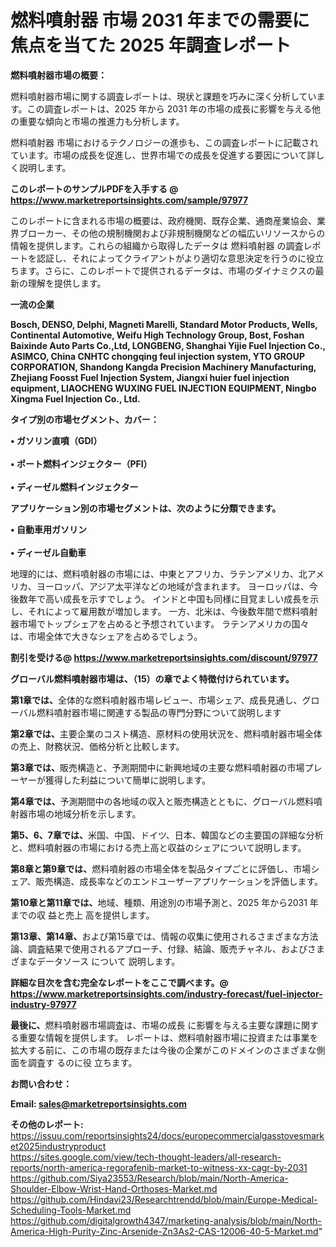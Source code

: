 # 燃料噴射器 市場 2031 年までの需要に焦点を当てた 2025 年調査レポート

<strong><b>燃料噴射器市場の概要：</b></strong>

燃料噴射器市場に関する調査レポートは、現状と課題を巧みに深く分析しています。この調査レポートは、2025 年から 2031 年の市場の成長に影響を与える他の重要な傾向と市場の推進力も分析します。

燃料噴射器 市場におけるテクノロジーの進歩も、この調査レポートに記載されています。市場の成長を促進し、世界市場での成長を促進する要因について詳しく説明します。

<strong>このレポートのサンプルPDFを入手する @ <a href=https://www.marketreportsinsights.com/sample/97977>https://www.marketreportsinsights.com/sample/97977</a></strong>

このレポートに含まれる市場の概要は、政府機関、既存企業、通商産業協会、業界ブローカー、その他の規制機関および非規制機関などの幅広いリソースからの情報を提供します。これらの組織から取得したデータは 燃料噴射器 の調査レポートを認証し、それによってクライアントがより適切な意思決定を行うのに役立ちます。さらに、このレポートで提供されるデータは、市場のダイナミクスの最新の理解を提供します。

<strong>一流の企業</strong>

<strong><b>Bosch, DENSO, Delphi, Magneti Marelli, Standard Motor Products, Wells, Continental Automotive, Weifu High Technology Group, Bost, Foshan Baixinde Auto Parts Co.,Ltd, LONGBENG, Shanghai Yijie Fuel Injection Co., ASIMCO, China CNHTC chongqing feul injection system, YTO GROUP CORPORATION, Shandong Kangda Precision Machinery Manufacturing, Zhejiang Foosst Fuel Injection System, Jiangxi huier fuel injection equipment, LIAOCHENG WUXING FUEL INJECTION EQUIPMENT, Ningbo Xingma Fuel Injection Co., Ltd.</b></strong>

<strong><b>タイプ別の市場セグメント、カバー：</b></strong>

<strong>• ガソリン直噴（GDI）<br><br>• ポート燃料インジェクター（PFI）<br><br>• ディーゼル燃料インジェクター</strong>

<strong><b>アプリケーション別の市場セグメントは、次のように分類できます。</b></strong>

<strong>• 自動車用ガソリン<br><br>• ディーゼル自動車</strong>

 地理的には、燃料噴射器の市場には、中東とアフリカ、ラテンアメリカ、北アメリカ、ヨーロッパ、アジア太平洋などの地域が含まれます。 ヨーロッパは、今後数年で高い成長を示すでしょう。 インドと中国も同様に目覚ましい成長を示し、それによって雇用数が増加します。 一方、北米は、今後数年間で燃料噴射器市場でトップシェアを占めると予想されています。 ラテンアメリカの国々は、市場全体で大きなシェアを占めるでしょう。

<strong>割引を受ける@ <a href=https://www.marketreportsinsights.com/discount/97977>https://www.marketreportsinsights.com/discount/97977</a></strong>

<strong><b>グローバル燃料噴射器市場は、（15）の章でよく特徴付けられています。</b></strong>

<strong><b>第</b></strong><strong><b>1章では、</b></strong>全体的な燃料噴射器市場レビュー、市場シェア、成長見通し、グローバル燃料噴射器市場に関連する製品の専門分野について説明します

<strong><b>第2章では、</b></strong>主要企業のコスト構造、原材料の使用状況を、燃料噴射器市場全体の売上、財務状況、価格分析と比較します。

<strong><b>第3章では、</b></strong>販売構造と、予測期間中に新興地域の主要な燃料噴射器の市場プレーヤーが獲得した利益について簡単に説明します。

<strong><b>第4章では、</b></strong>予測期間中の各地域の収入と販売構造とともに、グローバル燃料噴射器市場の地域分析を示します。

<strong><b>第5、6、7章では、</b></strong>米国、中国、ドイツ、日本、韓国などの主要国の詳細な分析と、燃料噴射器の市場における売上高と収益のシェアについて説明します。

<strong><b>第8章と第9章では、</b></strong>燃料噴射器の市場全体を製品タイプごとに評価し、市場シェア、販売構造、成長率などのエンドユーザーアプリケーションを評価します。

<strong><b>第10章と第11章では、</b></strong>地域、種類、用途別の市場予測と、2025 年から2031 年までの収 益と売上 高を提供します。

<strong><b>第13章、第14章、</b></strong>および第15章では、情報の収集に使用されるさまざまな方法論、調査結果で使用されるアプローチ、付録、結論、販売チャネル、およびさまざまなデータソース について 説明します。

<strong>詳細な目次を含む完全なレポートをここで調べます。@ <a href=https://www.marketreportsinsights.com/industry-forecast/fuel-injector-industry-97977>https://www.marketreportsinsights.com/industry-forecast/fuel-injector-industry-97977</a></strong>

<strong><b>最後に、</b></strong>燃料噴射器市場調査は、市場の成長 に影響を</a>与える主要な課題に関する重要な情報を提供します。 レポートは、燃料噴射器市場に投資または事業を拡大する前に、この市場の既存または今後の企業がこのドメインのさまざまな側面を調査す るのに役 立ちます。

<strong><b>お問い合わせ：</b></strong>

<strong>Email: </strong><a href=mailto:sales@marketreportsinsights.com><strong>sales@marketreportsinsights.com</strong></a>

<strong>その他のレポート:</strong>
<br>
<a href=https://issuu.com/reportsinsights24/docs/europecommercialgasstovesmarket2025industryproduct>https://issuu.com/reportsinsights24/docs/europecommercialgasstovesmarket2025industryproduct</a>
<br>
<a href=https://sites.google.com/view/tech-thought-leaders/all-research-reports/north-america-regorafenib-market-to-witness-xx-cagr-by-2031>https://sites.google.com/view/tech-thought-leaders/all-research-reports/north-america-regorafenib-market-to-witness-xx-cagr-by-2031</a>
<br>
<a href=https://github.com/Siya23553/Research/blob/main/North-America-Shoulder-Elbow-Wrist-Hand-Orthoses-Market.md>https://github.com/Siya23553/Research/blob/main/North-America-Shoulder-Elbow-Wrist-Hand-Orthoses-Market.md</a>
<br>
<a href=https://github.com/Hindavi23/Researchtrendd/blob/main/Europe-Medical-Scheduling-Tools-Market.md>https://github.com/Hindavi23/Researchtrendd/blob/main/Europe-Medical-Scheduling-Tools-Market.md</a>
<br>
<a href=https://github.com/digitalgrowth4347/marketing-analysis/blob/main/North-America-High-Purity-Zinc-Arsenide-Zn3As2-CAS-12006-40-5-Market.md>https://github.com/digitalgrowth4347/marketing-analysis/blob/main/North-America-High-Purity-Zinc-Arsenide-Zn3As2-CAS-12006-40-5-Market.md</a>"
